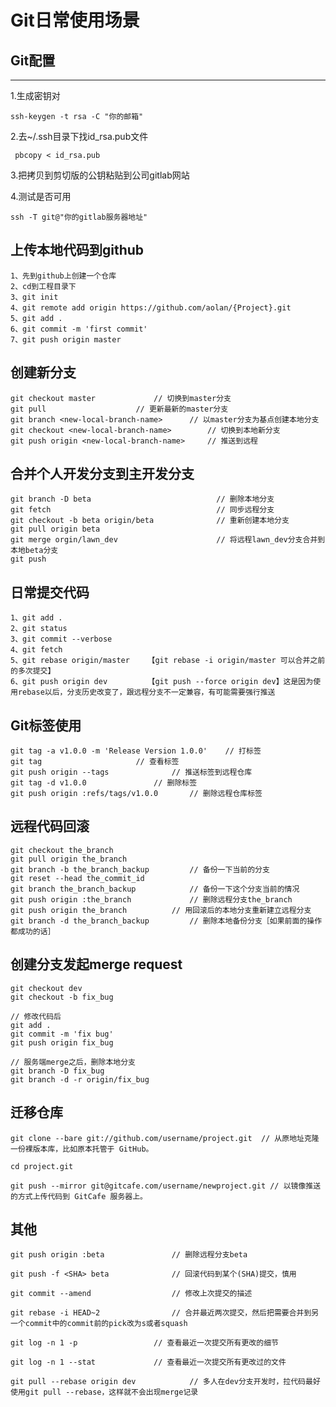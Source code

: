 # Git日常使用场景

## Git配置

***

1.生成密钥对

	ssh-keygen -t rsa -C "你的邮箱"

2.去~/.ssh目录下找id_rsa.pub文件

	 pbcopy < id_rsa.pub

3.把拷贝到剪切版的公钥粘贴到公司gitlab网站

4.测试是否可用  
  
	ssh -T git@"你的gitlab服务器地址"


## 上传本地代码到github

	1、先到github上创建一个仓库
	2、cd到工程目录下
	3、git init
	4、git remote add origin https://github.com/aolan/{Project}.git
	5、git add .
	6、git commit -m 'first commit'
	7、git push origin master

## 创建新分支

	git checkout master				// 切换到master分支
	git pull					// 更新最新的master分支
	git branch <new-local-branch-name>		// 以master分支为基点创建本地分支
	git checkout <new-local-branch-name>		// 切换到本地新分支
	git push origin <new-local-branch-name>		// 推送到远程
	
	
	
## 合并个人开发分支到主开发分支

	git branch -D beta                            // 删除本地分支
	git fetch                                     // 同步远程分支       
	git checkout -b beta origin/beta              // 重新创建本地分支
	git pull origin beta					
	git merge orgin/lawn_dev                      // 将远程lawn_dev分支合并到本地beta分支
	git push


## 日常提交代码

	1、git add .
	2、git status
	3、git commit --verbose
	4、git fetch
	5、git rebase origin/master    【git rebase -i origin/master 可以合并之前的多次提交】
	6、git push origin dev         【git push --force origin dev】这是因为使用rebase以后，分支历史改变了，跟远程分支不一定兼容，有可能需要强行推送

## Git标签使用

	git tag -a v1.0.0 -m 'Release Version 1.0.0'    // 打标签
	git tag 					// 查看标签
	git push origin --tags				// 推送标签到远程仓库
	git tag -d v1.0.0				// 删除标签
	git push origin :refs/tags/v1.0.0		// 删除远程仓库标签

## 远程代码回滚

	git checkout the_branch
	git pull origin the_branch
	git branch -b the_branch_backup 		// 备份一下当前的分支
	git reset --head the_commit_id 
	git branch the_branch_backup 			// 备份一下这个分支当前的情况
	git push origin :the_branch 			// 删除远程分支the_branch
	git push origin the_branch 			// 用回滚后的本地分支重新建立远程分支
	git branch -d the_branch_backup			// 删除本地备份分支［如果前面的操作都成功的话］
	
## 创建分支发起merge request

	git checkout dev
	git checkout -b fix_bug
	
	// 修改代码后
	git add .
	git commit -m 'fix bug'
	git push origin fix_bug
	
	// 服务端merge之后，删除本地分支
	git branch -D fix_bug
	git branch -d -r origin/fix_bug

## 迁移仓库
	
	git clone --bare git://github.com/username/project.git	// 从原地址克隆一份裸版本库，比如原本托管于 GitHub。

	cd project.git
	
	git push --mirror git@gitcafe.com/username/newproject.git // 以镜像推送的方式上传代码到 GitCafe 服务器上。

## 其他
	git push origin :beta				// 删除远程分支beta
	
	git push -f <SHA> beta				// 回滚代码到某个(SHA)提交，慎用
	
	git commit --amend			       	// 修改上次提交的描述
	
	git rebase -i HEAD~2				// 合并最近两次提交，然后把需要合并到另一个commit中的commit前的pick改为s或者squash
	
	git log -n 1 -p 				// 查看最近一次提交所有更改的细节
	
	git log -n 1 --stat				// 查看最近一次提交所有更改过的文件
	
	git pull --rebase origin dev		  	// 多人在dev分支开发时，拉代码最好使用git pull --rebase，这样就不会出现merge记录
